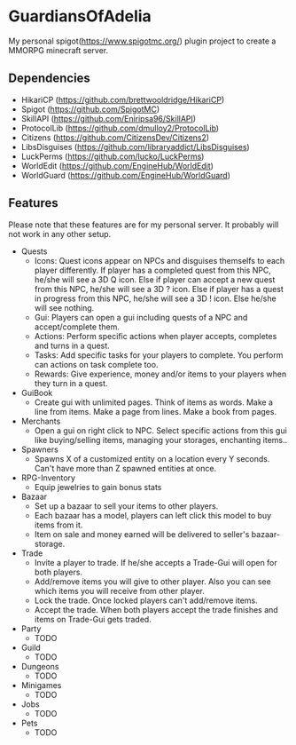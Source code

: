 # GuardiansOfAdelia

My personal spigot(https://www.spigotmc.org/) plugin project to create a MMORPG minecraft server.

## Dependencies
* HikariCP (https://github.com/brettwooldridge/HikariCP)
* Spigot (https://github.com/SpigotMC)
* SkillAPI (https://github.com/Eniripsa96/SkillAPI)
* ProtocolLib (https://github.com/dmulloy2/ProtocolLib)
* Citizens (https://github.com/CitizensDev/Citizens2)
* LibsDisguises (https://github.com/libraryaddict/LibsDisguises)
* LuckPerms (https://github.com/lucko/LuckPerms)
* WorldEdit (https://github.com/EngineHub/WorldEdit)
* WorldGuard (https://github.com/EngineHub/WorldGuard)

## Features

Please note that these features are for my personal server. It probably will not work in any other setup.
* Quests
  * Icons: 
    Quest icons appear on NPCs and disguises themselfs to each player differently. 
    If player has a completed quest from this NPC, he/she will see a 3D Q icon.
    Else if player can accept a new quest from this NPC,  he/she will see a 3D ? icon.
    Else if player has a quest in progress from this NPC,  he/she will see a 3D ! icon.
    Else he/she will see nothing.
  * Gui: 
    Players can open a gui including quests of a NPC and accept/complete them.
  * Actions: 
    Perform specific actions when player accepts, completes and turns in a quest.
  * Tasks: 
    Add specific tasks for your players to complete. You perform can actions on task complete too.
  * Rewards: 
    Give experience, money and/or items to your players when they turn in a quest.
* GuiBook
  * Create gui with unlimited pages.
    Think of items as words. Make a line from items. Make a page from lines. Make a book from pages.
* Merchants
  * Open a gui on right click to NPC.
    Select specific actions from this gui like buying/selling items, managing your storages, enchanting items..
* Spawners
  * Spawns X of a customized entity on a location every Y seconds. Can't have more than Z spawned entities at once.
* RPG-Inventory
  * Equip jewelries to gain bonus stats
* Bazaar
  * Set up a bazaar to sell your items to other players.
  * Each bazaar has a model, players can left click this model to buy items from it.
  * Item on sale and money earned will be delivered to seller's bazaar-storage.
* Trade
  * Invite a player to trade. If he/she accepts a Trade-Gui will open for both players.
  * Add/remove items you will give to other player. Also you can see which items you will receive from other player.
  * Lock the trade. Once locked players can't add/remove items.
  * Accept the trade. When both players accept the trade finishes and items on Trade-Gui gets traded.
* Party
  * TODO
* Guild
  * TODO
* Dungeons
  * TODO
* Minigames
  * TODO
* Jobs
  * TODO
* Pets
  * TODO
